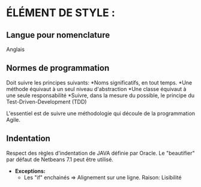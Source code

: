 # ÉLÉMENT DE STYLE :

## Langue pour nomenclature

Anglais


## Normes de programmation

 Doit suivre les principes suivants:
  *Noms significatifs, en tout temps.
  *Une méthode équivaut à un seul niveau d'abstraction
  *Une classe équivaut à une seule responsabilité
  *Suivre, dans la mesure du possible, le principe du Test-Driven-Development (TDD)

L'essentiel est de suivre une méthodologie qui découle de la programmation Agile.


## Indentation

Respect des règles d'indentation de JAVA définie par Oracle.
Le "beautifier" par défaut de Netbeans 7.1 peut être utilisé.

* **Exceptions:**
  - Les "if" enchainés => Alignement sur une ligne. Raison: Lisibilité










